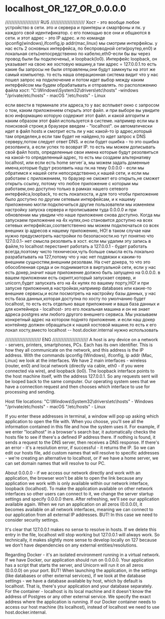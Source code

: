 # localhost_OR_127_OR_0.0.0.0
//////////////////////
RUS
//////////////////////
Хост - это вообще любое устройство в сети. это и сервера и принтеры и смартфоны и пк. у каждого свой идентификатор. с его помощью все они и общаются в сети. и этот адрес - это IP адрес. и по команде ipconfig(windows),ifconfig,ip addr(mac,linux) мы смотрим интерфейсы. у нас есть 2 основных интерфейса, по беспроводной сети(роутер,en0) и локальная сеть(непосредственно по кабелю,eth0-если бы вы через провод были бы подключены), и loopback(lo0). Интерфейс loopback, он указывает на свою же хостовую машину,а там адрес = 127.0.0.1.то есть какие бы запросы не были отправлены,они будут замкнуты на этот же самый компьютер. то есть наша операционная система видит что у нас пошел запрос на подключение и потом идет выбор между каким интерфейсом мы будем обрабатывать и отправлять.
по расположению файла хост:
"C:\Windows\System32\drivers\etc\hosts" -windows
"/private/etc/hosts" - macOS
"/etc/hosts" - Linux

если ввести в терминале эти адреса,то у вас всплывет окно с запросом о том, каким приложением открыть этот файл. и при выборе вы увидите всю информацию которую содержит этот файл.
и какой алгоритм и каким образом этот файл используется в системе. например если мы в поисковой строке,в браузере введем - "localhost". он автоматически идет в файл hosts и смотрит есть ли у нас какой-то ip адрес,который там определен,а если там будет не найдено,то идет запрос к DNS серверу,потом следует ответ DNS. и если будет ошибка - то это ошибка резолвинга, а если успех то возврат IP. то есть мы можем дописывать свой файл hosts, определенные свои имена которые будут резолвиться на какой-то определенный адрес, то есть мы создаем альтернативу localhost, или если есть home server`а, мы можем задать доменные имена,которые будут резолвить наш пк.на тему 0.0.0.0 - если мы обратимся к нашей сети непосредственно,к нашей сети, и если мы работаем с приложением, то браузер не сможет его открыть,не сможет открыть ссылку, потому что любое приложение с которым мы работаем,оно доступно только в рамках нашего сетевого интерфейса,loopback, то есть локалхоста, и для того чтобы приложение было доступно по другим сетевым интерфейсам, и к нашему приложению могли подключиться другие пользователи мы изменяем настройку запуска сервера и прописываем туда 0.0.0.0 и при обновлении мы увидим что наше приложение снова доступно. Когда мы запускаем приложение на 4х нулях,оно становится доступно на всех сетевых интерфейсах,соответственно мы можем подключаться со всех внешних ip адресов к нашему приложению, НО! в таком случае нам нужно предусмотреть настройки по безопасности.но тут понятно что 127.0.0.1- нет смысла резолвить в хост. если мы удалим эту запись в файле,то localhost перестанет работать а 127.0.0.1 - будет работать всегда,поэтому чисто технически,чуть больше смысла есть локально разрабатывать на 127,потому что у нас нет подвязки к каким-то внешним сущностям,внешним резолвам. На счет докера, то что это обособленная среда и он поднимается в виртуальной сети, если у нас есть докер,значит наше приложение должно быть запущено на 0.0.0.0. в вашем приложении есть скрипт,который запускает сервер, и unicorn,будет запускать его на 4х нулях по вашему порту,НО! и при запуске приложения,в настройках,например databases или какие-то внешние сервисы,и если посмотреть на настройку базы данных, у нас есть база данных,которая доступна по хосту по умолчанию будет localhost, то есть есть отдельно ваше приложение и ваша база данных и для контейнера - localhost- это его локальная машина и он не знает адреса postgres или любого другого внешнего сервиса. Мы указываем конкретный адрес на котором поднято приложение. и если наш докер контейнер должен обращаться к нашей хостовой машине.то есть к его локал хосту,вместо localhost -- host.docker.internal нужно использовать

///////////////////////
ENG
///////////////////////
A host is any device on a network - servers, printers, smartphones, PCs. Each has its own identifier. This is how they all communicate on the network, and this address is the IP address. With the commands ipconfig (Windows), ifconfig, ip addr (Mac, Linux) we look at the interfaces. We have 2 main interfaces - wireless (router, en0) and local network (directly via cable, eth0 - if you were connected via wire), and loopback (lo0). The loopback interface points to the host machine itself, with the address 127.0.0.1. So any requests sent will be looped back to the same computer. Our operating system sees that we have a connection request and then chooses which interface to use for processing and sending.

Host file locations:
"C:\Windows\System32\drivers\etc\hosts" - Windows
"/private/etc/hosts" - macOS
"/etc/hosts" - Linux
       
If you enter these addresses in terminal, a window will pop up asking which application to open the file with. When you choose, you'll see all the information contained in this file and how the system uses it. For example, if we enter "localhost" in a browser's search bar, it automatically checks the hosts file to see if there's a defined IP address there. If nothing is found, it sends a request to the DNS server, then receives a DNS response. If there's an error - it's a resolution error, if successful - it returns the IP. So we can edit our hosts file, add custom names that will resolve to specific addresses - we're creating an alternative to localhost, or if we have a home server, we can set domain names that will resolve to our PC.
  
About 0.0.0.0 - if we access our network directly and work with an application, the browser won't be able to open the link because any application we work with is only available within our network interface, loopback (localhost). To make the application available on other network interfaces so other users can connect to it, we change the server startup settings and specify 0.0.0.0 there. After refreshing, we'll see our application available again. When we run an application on all zeros (0.0.0.0), it becomes available on all network interfaces, meaning we can connect to our application from all external IP addresses. BUT! In this case we need to consider security settings.
   
It's clear that 127.0.0.1 makes no sense to resolve in hosts. If we delete this entry in the file, localhost will stop working but 127.0.0.1 will always work. So technically, it makes slightly more sense to develop locally on 127 because we don't have dependencies on any external entities/resolutions.

Regarding Docker - it's an isolated environment running in a virtual network. If we have Docker, our application should run on 0.0.0.0. Your application has a script that starts the server, and Unicorn will run it on all zeros (0.0.0.0) on your port. BUT! When launching the application, in the settings (like databases or other external services), if we look at the database settings - we have a database available by host, which by default is localhost. That is, there's your application and your database separately. For the container - localhost is its local machine and it doesn't know the address of Postgres or any other external service. We specify the exact address where the application is running. If our Docker container needs to access our host machine (its localhost), instead of localhost we need to use host.docker.internal.